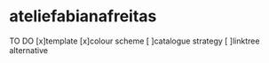 # ateliefabianafreitas
TO DO
[x]template
[x]colour scheme
[ ]catalogue strategy
[ ]linktree alternative
